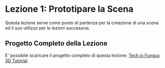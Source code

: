 # Lezione 1: Prototipare la Scena

Questa lezione serve come punto di partenza per la creazione di una scena ed il suo utilizzo per le lezioni successive.

## Progetto Completo della Lezione

E' possibile scaricare il progetto completo di questa lezione: [Tech.io Fungus 3D Tutorial](https://github.com/marcosecchi/techio-fungus-3d-tutorial/archive/part_01.zip).

